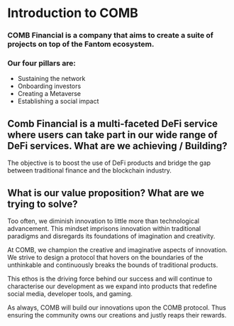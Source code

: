 # Introduction to COMB

### COMB Financial is a company that aims to create a suite of projects on top of the Fantom ecosystem.

### **Our four pillars are:**

* Sustaining the network
* Onboarding investors
* Creating a Metaverse
* Establishing a social impact

## Comb Financial is a multi-faceted DeFi service where users can take part in our wide range of DeFi services. What are we achieving / Building?

The objective is to boost the use of DeFi products and bridge the gap between traditional finance and the blockchain industry.

## What is our value proposition? What are we trying to solve?

Too often, we diminish innovation to little more than technological advancement. This mindset imprisons innovation within traditional paradigms and disregards its foundations of imagination and creativity.

At COMB, we champion the creative and imaginative aspects of innovation. We strive to design a protocol that hovers on the boundaries of the unthinkable and continuously breaks the bounds of traditional products.

This ethos is the driving force behind our success and will continue to characterise our development as we expand into products that redefine social media, developer tools, and gaming.

As always, COMB will build our innovations upon the COMB protocol. Thus ensuring the community owns our creations and justly reaps their rewards.

